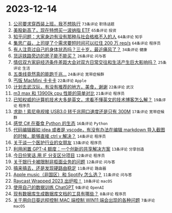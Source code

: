 # 2023-12-14

1. [公司要求穿西装上班，我不想执行](https://www.v2ex.com/t/1000226) `73条评论` `职场话题`
1. [美股新高了，现在特想买一波纳指 ETF](https://www.v2ex.com/t/1000218) `65条评论` `投资`
1. [知乎问题：大家身边有没有那种与社会格格不入的人](https://www.v2ex.com/t/1000214) `64条评论` `知乎`
1. [集思广益，上司提了个需求要短时间可以扛住 200 万 req/s](https://www.v2ex.com/t/1000267) `64条评论` `程序员`
1. [有人注意过自己的身体状态吗？三十岁，最近痛风了？](https://www.v2ex.com/t/1000334) `34条评论` `健康`
1. [货运铁路旁边的房子能不能买？](https://www.v2ex.com/t/1000212) `26条评论` `问与答`
1. [情侣双方家庭经济条件差距大会对双方日常交往和生活产生巨大影响吗？](https://www.v2ex.com/t/1000225) `25条评论` `生活`
1. [五类线竟然真的能跑千兆...](https://www.v2ex.com/t/1000222) `24条评论` `宽带症候群`
1. [丐版 MacMini 卡卡卡](https://www.v2ex.com/t/1000261) `22条评论` `Apple`
1. [计划去武汉玩，有没有推荐的地方，美食，谢谢](https://www.v2ex.com/t/1000235) `22条评论` `武汉`
1. [m3 max 和 13900k cpu 性能的简单对比](https://www.v2ex.com/t/1000236) `21条评论` `程序员`
1. [已知权威的计算机技术大多是英文，求看不懂英文的技术博客怎么解？](https://www.v2ex.com/t/1000292) `19条评论` `程序员`
1. [求助！索尼电视接 USB3.0 转千兆网口速度还是只有 300M](https://www.v2ex.com/t/1000282) `17条评论` `宽带症候群`
1. [感觉 C# 在蚕食 Python 的生态](https://www.v2ex.com/t/1000331) `16条评论` `Python`
1. [代码编辑器如 idea 或者是 vscode，有没有办法在编辑 markdown 导入截图的时候，能够直接 ctrl v 解决？](https://www.v2ex.com/t/1000264) `14条评论` `程序员`
1. [关于谈一个医护行业的女朋友](https://www.v2ex.com/t/1000349) `13条评论` `程序员`
1. [利用闲置 GPT-4 额度：一个创新的共享解决方案](https://www.v2ex.com/t/1000220) `13条评论` `分享创造`
1. [今日份笑话,用 IF 分支区分项目](https://www.v2ex.com/t/1000291) `12条评论` `程序员`
1. [关于银行卡被限制非柜面业务的问题](https://www.v2ex.com/t/1000278) `12条评论` `问与答`
1. [搞来搞去，还是发现硬路由稳定](https://www.v2ex.com/t/1000324) `11条评论` `路由器`
1. [Apple music（非国区）和 Spotify 怎么选？](https://www.v2ex.com/t/1000233) `11条评论` `问与答`
1. [Raycast Wrapped 2023 出炉啦！](https://www.v2ex.com/t/1000223) `10条评论` `macOS`
1. [使用自己的数据训练 ChatGPT](https://www.v2ex.com/t/1000209) `9条评论` `OpenAI`
1. [现有数据库生成数据库文档的工具有哪些？](https://www.v2ex.com/t/1000238) `8条评论` `程序员`
1. [关于用向日葵远程控制 MAC 端控制 WIN11 端会出现的各种问题](https://www.v2ex.com/t/1000325) `7条评论` `macOS`
